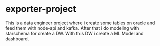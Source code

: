 # exporter-project
This is a data engineer project where i create some tables on oracle and feed them with node-api and kafka. After that i do modeling with starschema for create a DW. With this DW i create a ML Model and dashboard.
